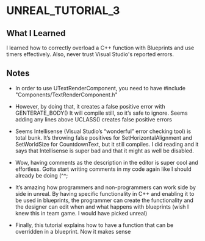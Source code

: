 # UNREAL_TUTORIAL_3

## What I Learned
I learned how to correctly overload a C++ function with Blueprints and use timers effectively. Also, never trust Visual Studio's reported errors.

## Notes
* In order to use UTextRenderComponent, you need to have #include "Components/TextRenderComponent.h"

* However, by doing that, it creates a false positive error with GENTERATE_BODY()
It will compile still, so it’s safe to ignore. Seems adding any lines above UCLASS() creates false positive errors

* Seems Intellisense (Visual Studio’s “wonderful” error checking tool) is total bunk. It’s throwing false positives for SetHorizontalAlignment and SetWorldSize for CountdownText, but it still compiles. I did reading and it says that Intellisense is super bad and that it might as well be disabled.

* Wow, having comments as the description in the editor is super cool and effortless. Gotta start writing comments in my code again like I should already be doing (^^;

* It’s amazing how programmers and non-programmers can work side by side in unreal. By having specific functionality in C++ and enabling it to be used in blueprints, the programmer can create the functionality and the designer can edit when and what happens with blueprints (wish I knew this in team game. I would have picked unreal)

* Finally, this tutorial explains how to have a function that can be overridden in a blueprint. Now it makes sense
